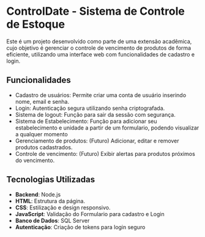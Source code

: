 # ControlDate - Sistema de Controle de Estoque

Este é um projeto desenvolvido como parte de uma extensão acadêmica, cujo objetivo é gerenciar o controle de vencimento de produtos de forma eficiente, utilizando uma interface web com funcionalidades de cadastro e login.

## Funcionalidades

- Cadastro de usuários: Permite criar uma conta de usuário inserindo nome, email e senha.
- Login: Autenticação segura utilizando senha criptografada.
- Sistema de logout: Função para sair da sessão com segurança.
- Sistema de Estabelecimento: Função para adicionar seu estabelecimento e unidade a partir de um formulario, podendo visualizar a qualquer momento
- Gerenciamento de produtos: (Futuro) Adicionar, editar e remover produtos cadastrados.
- Controle de vencimento: (Futuro) Exibir alertas para produtos próximos do vencimento.


## Tecnologias Utilizadas
- **Backend**: Node.js
- **HTML**: Estrutura da página.
- **CSS**: Estilização e design responsivo.
- **JavaScript**: Validação do Formulario para cadastro e Login
- **Banco de Dados**: SQL Server 
- **Autenticação**: Criação de tokens para login seguro

